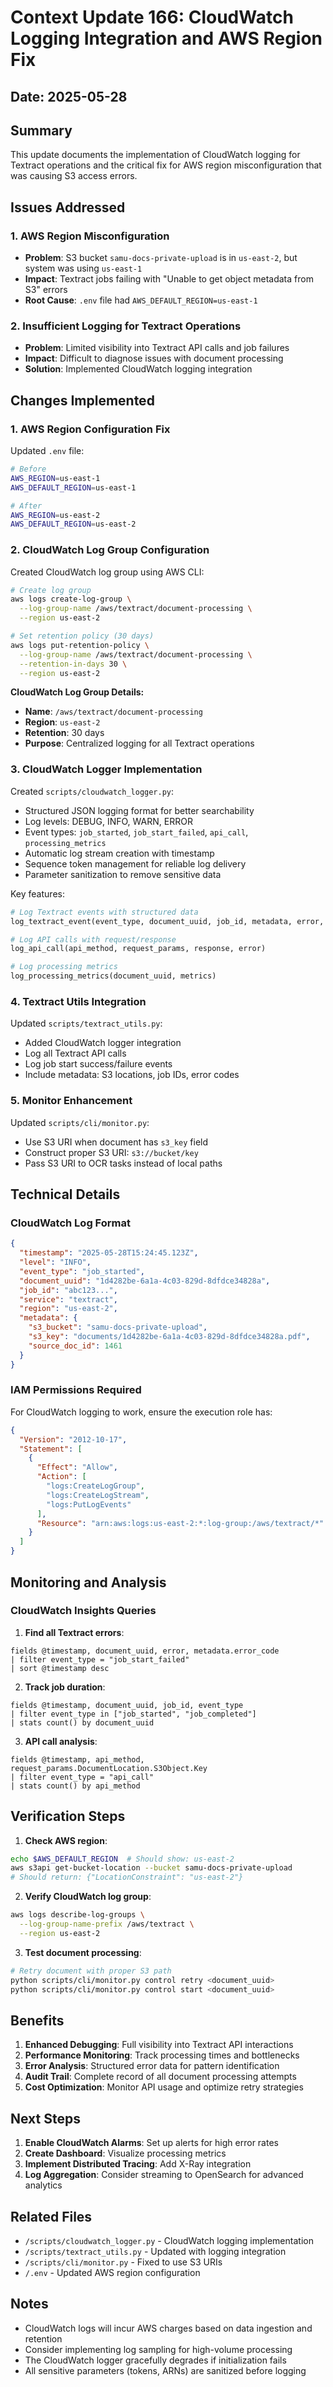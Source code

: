# Context Update 166: CloudWatch Logging Integration and AWS Region Fix

## Date: 2025-05-28

## Summary
This update documents the implementation of CloudWatch logging for Textract operations and the critical fix for AWS region misconfiguration that was causing S3 access errors.

## Issues Addressed

### 1. AWS Region Misconfiguration
- **Problem**: S3 bucket `samu-docs-private-upload` is in `us-east-2`, but system was using `us-east-1`
- **Impact**: Textract jobs failing with "Unable to get object metadata from S3" errors
- **Root Cause**: `.env` file had `AWS_DEFAULT_REGION=us-east-1`

### 2. Insufficient Logging for Textract Operations
- **Problem**: Limited visibility into Textract API calls and job failures
- **Impact**: Difficult to diagnose issues with document processing
- **Solution**: Implemented CloudWatch logging integration

## Changes Implemented

### 1. AWS Region Configuration Fix

Updated `.env` file:
```bash
# Before
AWS_REGION=us-east-1
AWS_DEFAULT_REGION=us-east-1

# After
AWS_REGION=us-east-2
AWS_DEFAULT_REGION=us-east-2
```

### 2. CloudWatch Log Group Configuration

Created CloudWatch log group using AWS CLI:
```bash
# Create log group
aws logs create-log-group \
  --log-group-name /aws/textract/document-processing \
  --region us-east-2

# Set retention policy (30 days)
aws logs put-retention-policy \
  --log-group-name /aws/textract/document-processing \
  --retention-in-days 30 \
  --region us-east-2
```

**CloudWatch Log Group Details:**
- **Name**: `/aws/textract/document-processing`
- **Region**: `us-east-2`
- **Retention**: 30 days
- **Purpose**: Centralized logging for all Textract operations

### 3. CloudWatch Logger Implementation

Created `scripts/cloudwatch_logger.py`:
- Structured JSON logging format for better searchability
- Log levels: DEBUG, INFO, WARN, ERROR
- Event types: `job_started`, `job_start_failed`, `api_call`, `processing_metrics`
- Automatic log stream creation with timestamp
- Sequence token management for reliable log delivery
- Parameter sanitization to remove sensitive data

Key features:
```python
# Log Textract events with structured data
log_textract_event(event_type, document_uuid, job_id, metadata, error, level)

# Log API calls with request/response
log_api_call(api_method, request_params, response, error)

# Log processing metrics
log_processing_metrics(document_uuid, metrics)
```

### 4. Textract Utils Integration

Updated `scripts/textract_utils.py`:
- Added CloudWatch logger integration
- Log all Textract API calls
- Log job start success/failure events
- Include metadata: S3 locations, job IDs, error codes

### 5. Monitor Enhancement

Updated `scripts/cli/monitor.py`:
- Use S3 URI when document has `s3_key` field
- Construct proper S3 URI: `s3://bucket/key`
- Pass S3 URI to OCR tasks instead of local paths

## Technical Details

### CloudWatch Log Format
```json
{
  "timestamp": "2025-05-28T15:24:45.123Z",
  "level": "INFO",
  "event_type": "job_started",
  "document_uuid": "1d4282be-6a1a-4c03-829d-8dfdce34828a",
  "job_id": "abc123...",
  "service": "textract",
  "region": "us-east-2",
  "metadata": {
    "s3_bucket": "samu-docs-private-upload",
    "s3_key": "documents/1d4282be-6a1a-4c03-829d-8dfdce34828a.pdf",
    "source_doc_id": 1461
  }
}
```

### IAM Permissions Required

For CloudWatch logging to work, ensure the execution role has:
```json
{
  "Version": "2012-10-17",
  "Statement": [
    {
      "Effect": "Allow",
      "Action": [
        "logs:CreateLogGroup",
        "logs:CreateLogStream",
        "logs:PutLogEvents"
      ],
      "Resource": "arn:aws:logs:us-east-2:*:log-group:/aws/textract/*"
    }
  ]
}
```

## Monitoring and Analysis

### CloudWatch Insights Queries

1. **Find all Textract errors**:
```
fields @timestamp, document_uuid, error, metadata.error_code
| filter event_type = "job_start_failed"
| sort @timestamp desc
```

2. **Track job duration**:
```
fields @timestamp, document_uuid, job_id, event_type
| filter event_type in ["job_started", "job_completed"]
| stats count() by document_uuid
```

3. **API call analysis**:
```
fields @timestamp, api_method, request_params.DocumentLocation.S3Object.Key
| filter event_type = "api_call"
| stats count() by api_method
```

## Verification Steps

1. **Check AWS region**:
```bash
echo $AWS_DEFAULT_REGION  # Should show: us-east-2
aws s3api get-bucket-location --bucket samu-docs-private-upload
# Should return: {"LocationConstraint": "us-east-2"}
```

2. **Verify CloudWatch log group**:
```bash
aws logs describe-log-groups \
  --log-group-name-prefix /aws/textract \
  --region us-east-2
```

3. **Test document processing**:
```bash
# Retry document with proper S3 path
python scripts/cli/monitor.py control retry <document_uuid>
python scripts/cli/monitor.py control start <document_uuid>
```

## Benefits

1. **Enhanced Debugging**: Full visibility into Textract API interactions
2. **Performance Monitoring**: Track processing times and bottlenecks
3. **Error Analysis**: Structured error data for pattern identification
4. **Audit Trail**: Complete record of all document processing attempts
5. **Cost Optimization**: Monitor API usage and optimize retry strategies

## Next Steps

1. **Enable CloudWatch Alarms**: Set up alerts for high error rates
2. **Create Dashboard**: Visualize processing metrics
3. **Implement Distributed Tracing**: Add X-Ray integration
4. **Log Aggregation**: Consider streaming to OpenSearch for advanced analytics

## Related Files
- `/scripts/cloudwatch_logger.py` - CloudWatch logging implementation
- `/scripts/textract_utils.py` - Updated with logging integration
- `/scripts/cli/monitor.py` - Fixed to use S3 URIs
- `/.env` - Updated AWS region configuration

## Notes
- CloudWatch logs will incur AWS charges based on data ingestion and retention
- Consider implementing log sampling for high-volume processing
- The CloudWatch logger gracefully degrades if initialization fails
- All sensitive parameters (tokens, ARNs) are sanitized before logging